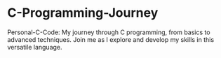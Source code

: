 # C-Programming-Journey
Personal-C-Code: My journey through C programming, from basics to advanced techniques. Join me as I explore and develop my skills in this versatile language.
